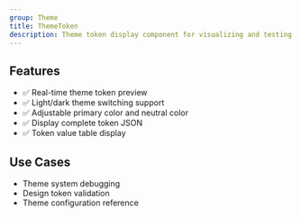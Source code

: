 ```yaml
---
group: Theme
title: ThemeToken
description: Theme token display component for visualizing and testing various token values in the theme system.
---
```


## Features

- ✅ Real-time theme token preview
- ✅ Light/dark theme switching support
- ✅ Adjustable primary color and neutral color
- ✅ Display complete token JSON
- ✅ Token value table display

## Use Cases

- Theme system debugging
- Design token validation
- Theme configuration reference
